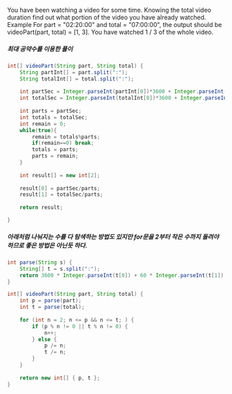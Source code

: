 You have been watching a video for some time. Knowing the total video duration find out what portion of the video you have already watched.
Example
For part = "02:20:00" and total = "07:00:00", the output should be
videoPart(part, total) = [1, 3].
You have watched 1 / 3 of the whole video.
##### 최대 공약수를 이용한 풀이
```java
int[] videoPart(String part, String total) {
    String partInt[] = part.split(":");
    String totalInt[] = total.split(":");
    
    int partSec = Integer.parseInt(partInt[0])*3600 + Integer.parseInt(partInt[1])*60 + Integer.parseInt(partInt[2]);
    int totalSec = Integer.parseInt(totalInt[0])*3600 + Integer.parseInt(totalInt[1])*60 + Integer.parseInt(totalInt[2]);
    
    int parts = partSec;
    int totals = totalSec;
    int remain = 0;
    while(true){
        remain = totals%parts;
        if(remain==0) break;
        totals = parts;
        parts = remain;
    }
    
    int result[] = new int[2];
    
    result[0] = partSec/parts;
    result[1] = totalSec/parts;
    
    return result;

}
```

##### 아래처럼 나눠지는 수를 다 탐색하는 방법도 있지만 for문을 2부터 작은 수까지 돌려야 하므로 좋은 방법은 아닌듯 하다.

```java
int parse(String s) {
    String[] t = s.split(":");
    return 3600 * Integer.parseInt(t[0]) + 60 * Integer.parseInt(t[1]) + Integer.parseInt(t[2]);
}

int[] videoPart(String part, String total) {
    int p = parse(part);
    int t = parse(total);
    
    for (int n = 2; n <= p && n <= t; ) {
        if (p % n != 0 || t % n != 0) {
            n++;
        } else {
            p /= n;
            t /= n;
        }
    }
    
    return new int[] { p, t };
}
```
